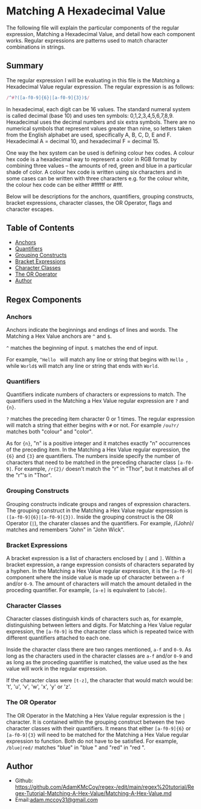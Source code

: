# Matching A Hexadecimal Value

The following file will explain the particular components of the regular expression, Matching a Hexadecimal Value, and detail how each component works. Regular expressions are patterns used to match character combinations in strings.

## Summary

The regular expression I will be evaluating in this file is the Matching a Hexadecimal Value regular expression. The regular expression is as follows:
```js
/^#?([a-f0-9]{6}|[a-f0-9]{3})$/
```

In hexadecimal, each digit can be 16 values. The standard numeral system is called decimal (base 10) and uses ten symbols: 0,1,2,3,4,5,6,7,8,9. Hexadecimal uses the decimal numbers and six extra symbols. There are no numerical symbols that represent values greater than nine, so letters taken from the English alphabet are used, specifically A, B, C, D, E and F. Hexadecimal A = decimal 10, and hexadecimal F = decimal 15.

One way the hex system can be used is defining colour hex codes. A colour hex code is a hexadecimal way to represent a color in RGB format by combining three values – the amounts of red, green and blue in a particular shade of color. A colour hex code is written using six characters and in some cases can be written with three characters e.g. for the colour white, the colour hex code can be either #ffffff or #fff.

Below will be descriptions for the anchors, quantifiers, grouping constructs, bracket expressions, character classes, the OR Operator, flags and character escapes.

## Table of Contents

- [Anchors](#anchors)
- [Quantifiers](#quantifiers)
- [Grouping Constructs](#grouping-constructs) 
- [Bracket Expressions](#bracket-expressions)
- [Character Classes](#character-classes)
- [The OR Operator](#the-or-operator)
- [Author](#author)

## Regex Components

### Anchors
Anchors indicate the beginnings and endings of lines and words. The Matching a Hex Value anchors are `^` and `$`.

`^` matches the beginning of input. `$` matches the end of input.

For example, `^Hello ` will match any line or string that begins with `Hello `, while `World$` will match any line or string that ends with `World`.

### Quantifiers
Quantifiers indicate numbers of characters or expressions to match. The quantifiers used in the Matching a Hex Value regular expression are `?` and `{n}`.

`?` matches the preceding item character 0 or 1 times. The regular expression will match a string that either begins with `#` or not. For example `/ou?r/` matches both "colour" and "color".

As for `{n}`, "n" is a positive integer and it matches exactly "n" occurrences of the preceding item. In the Matching a Hex Value regular expression, the `{6}` and `{3}` are quantifiers. The numbers inside specify the number of characters that need to be matched in the preceding character class `[a-f0-9]`. For example, `/r{2}/` doesn't match the "r" in "Thor", but it matches all of the "r"'s in "Thor".

### Grouping Constructs
Grouping constructs indicate groups and ranges of expression characters. The grouping construct in the Matching a Hex Value regular expression is `([a-f0-9]{6}|[a-f0-9]{3})`. Inside the grouping construct is the OR Operator (`|`), the charater classes and the quantifiers. For example, /(John)/ matches and remembers "John" in "John Wick". 

### Bracket Expressions
A bracket expression is a list of characters enclosed by `[` and `]`. Within a bracket expression, a range expression consists of characters separated by a hyphen. In the Matching a Hex Value regular expression, it is the `[a-f0-9]` component where the inside value is made up of character between `a-f` and/or `0-9`. The amount of characters will match the amount detailed in the proceding quantifier. For example, `[a-e]` is equivalent to `[abcde]`.

### Character Classes
Character classes distinguish kinds of characters such as, for example, distinguishing between letters and digits. For Matching a Hex Value regular expression, the `[a-f0-9]` is the character class which is repeated twice with different quantifiers attached to each one.

Inside the character class there are two ranges mentioned, `a-f` and `0-9`. As long as the characters used in the character classes are `a-f` and/or `0-9` and as long as the proceding quantifier is matched, the value used as the hex value will work in the regular expression. 

If the character class were `[t-z]`, the character that would match would be: 't', 'u', 'v', 'w', 'x', 'y' or 'z'. 

### The OR Operator
The OR Operator in the Matching a Hex Value regular expression is the `|` character. It is contained within the grouping construct between the two character classes with their quantifiers. It means that either `[a-f0-9]{6}` or `[a-f0-9]{3}` will need to be matched for the Matching a Hex Value regular expression to function. Both do not have to be satisfied. For example, `/blue|red/` matches "blue" in "blue " and "red" in "red ".

## Author

- Github: https://github.com/AdamKMcCoy/regex-/edit/main/regex%20tutorial/Regex-Tutorial-Matching-A-Hex-Value/Matching-A-Hex-Value.md
- Email:adam.mccoy31@gmail.com
